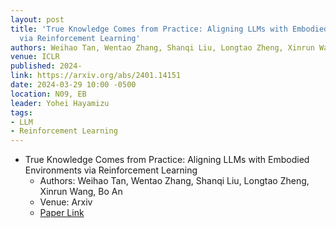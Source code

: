 ```yaml
---
layout: post
title: 'True Knowledge Comes from Practice: Aligning LLMs with Embodied Environments
  via Reinforcement Learning'
authors: Weihao Tan, Wentao Zhang, Shanqi Liu, Longtao Zheng, Xinrun Wang, Bo An
venue: ICLR
published: 2024-
link: https://arxiv.org/abs/2401.14151
date: 2024-03-29 10:00 -0500
location: N09, EB
leader: Yohei Hayamizu
tags:
- LLM
- Reinforcement Learning
---
```

- True Knowledge Comes from Practice: Aligning LLMs with Embodied Environments via Reinforcement Learning
    - Authors: Weihao Tan, Wentao Zhang, Shanqi Liu, Longtao Zheng, Xinrun Wang, Bo An
    - Venue: Arxiv
    - [Paper Link](https://arxiv.org/abs/2401.14151)